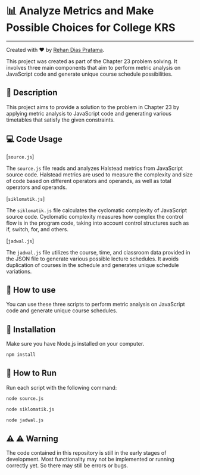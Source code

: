# 📊 Analyze Metrics and Make Possible Choices for College KRS 
---

Created with :heart: by [Rehan Dias Pratama](https://www.instagram.com/rehandiazz/).

This project was created as part of the Chapter 23 problem solving. It involves three main components that aim to perform metric analysis on JavaScript code and generate unique course schedule possibilities.

## 📝 Description 

This project aims to provide a solution to the problem in Chapter 23 by applying metric analysis to JavaScript code and generating various timetables that satisfy the given constraints.

## 💻 Code Usage 

[`source.js`]

The `source.js` file reads and analyzes Halstead metrics from JavaScript source code. Halstead metrics are used to measure the complexity and size of code based on different operators and operands, as well as total operators and operands.

[`siklomatik.js`]

The `siklomatik.js` file calculates the cyclomatic complexity of JavaScript source code. Cyclomatic complexity measures how complex the control flow is in the program code, taking into account control structures such as if, switch, for, and others.

[`jadwal.js`]

The `jadwal.js` file utilizes the course, time, and classroom data provided in the JSON file to generate various possible lecture schedules. It avoids duplication of courses in the schedule and generates unique schedule variations.

## 🚀 How to use 

You can use these three scripts to perform metric analysis on JavaScript code and generate unique course schedules.

## 🔧 Installation 

Make sure you have Node.js installed on your computer.

```bash
npm install
```

## 🏃 How to Run 

Run each script with the following command:

```bash
node source.js
```

```bash
node siklomatik.js
```

```bash
node jadwal.js
```

## ⚠️ ⚠️ Warning

The code contained in this repository is still in the early stages of development. Most functionality may not be implemented or running correctly yet. So there may still be errors or bugs.
